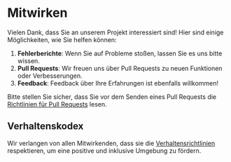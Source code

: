 # Mitwirken

Vielen Dank, dass Sie an unserem Projekt interessiert sind! Hier sind einige Möglichkeiten, wie Sie helfen können:

1. **Fehlerberichte**: Wenn Sie auf Probleme stoßen, lassen Sie es uns bitte wissen.
2. **Pull Requests**: Wir freuen uns über Pull Requests zu neuen Funktionen oder Verbesserungen.
3. **Feedback**: Feedback über Ihre Erfahrungen ist ebenfalls willkommen!

Bitte stellen Sie sicher, dass Sie vor dem Senden eines Pull Requests die [Richtlinien für Pull Requests](https://example.com/pull-request-guidelines) lesen.

## Verhaltenskodex

Wir verlangen von allen Mitwirkenden, dass sie die [Verhaltensrichtlinien](https://example.com/code-of-conduct) respektieren, um eine positive und inklusive Umgebung zu fördern.